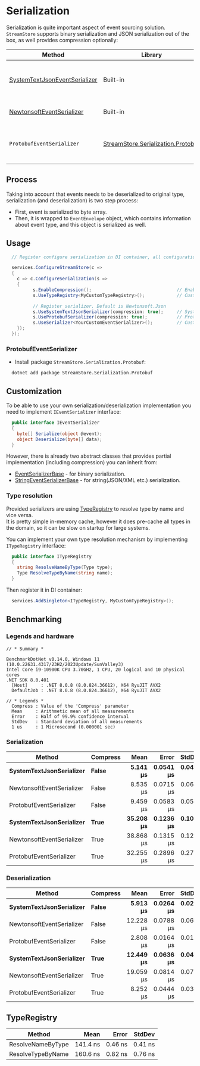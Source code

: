 # Serialization

Serialization is quite important aspect of event sourcing solution.  
`StreamStore` supports binary serialization and JSON serialization out of the box, as well provides compression optionally:

| Method                                                                                                            | Library                                                                             | Description      |
|-------------------------- |---------------------------------------------------------------------------------------|-----------------------------------------------------------------------------------------------------------|
| [SystemTextJsonEventSerializer](../src/StreamStore.Serialization/SystemTextJsonEventSerializer.cs)                     | Built-in    | Based on [System.Text.Json.JsonSerializer](https://learn.microsoft.com/en-us/dotnet/api/system.text.json.jsonserializer?view=net-8.0). Fastest JSON serializer, but does not support circular references.                          |
| [NewtonsoftEventSerializer](../src/StreamStore.Serialization/NewtonsoftEventSerializer.cs)                        | Built-in    | Based on [Newtonsoft.Json](https://www.newtonsoft.com/json). The slowest one but used by default as proven solution.                                     |
| `ProtobufEventSerializer`                                                                                         | [StreamStore.Serialization.Protobuf](../src/StreamStore.Serialization.Protobuf/)    | Based on [protobuf-net](https://github.com/protobuf-net/protobuf-net). Serializes directly to binary form, does not require conversion from/to string. Fastest deserialization. |

## Process

Taking into account that events needs to be deserialized to original type, serialization (and deserialization) is two step process:

* First, event is serialized to byte array.
* Then, it is wrapped to `EventEnvelope` object, which contains  information about event type, and this object is serialized as well.

## Usage

```csharp
  // Register configure serialization in DI container, all configuration is optional

  services.ConfigureStreamStore(c =>
  {
    c => c.ConfigureSerialization(s =>
    {
          s.EnableCompression();                                // Enable compression. Default: false
          s.UseTypeRegistry<MyCustomTypeRegistry>();            // Custom type registry. Default: TypeRegistry

          // Register serializer. Default is Newtonsoft.Json
          s.UseSystemTextJsonSerializer(compression: true);     // SystemTextJson
          s.UseProtobufSerializer(compression: true);           // Protobuf 
          s.UseSerializer<YourCustomEventSerializer>();         // Custom serializer
    });
  });
```

### ProtobufEventSerializer

* Install package `StreamStore.Serialization.Protobuf`:

```dotnetcli
  dotnet add package StreamStore.Serialization.Protobuf
```

## Customization

To be able to use your own serialization/deserialization implementation you need to implement `IEventSerializer` interface:

```csharp
  public interface IEventSerializer
  {
    byte[] Serialize(object @event);
    object Deserialize(byte[] data);
  }
```

However, there is already two abstract classes that provides partial implementation (including compression) you can inherit from:

* [EventSerializerBase](../src/StreamStore.Serialization/EventSerializerBase.cs) - for binary serialization.
* [StringEventSerializerBase](../src/StreamStore.Serialization/StringEventSerializerBase.cs) - for string(JSON/XML etc.) serialization.

### Type resolution

Provided serializers are using [TypeRegistry](../src/StreamStore.Serialization/TypeRegistry.cs) to resolve type by name and vice versa.  
It is pretty simple in-memory cache, however it does pre-cache all types in the domain, so it can be slow on startup for large systems.

You can implement your own type resolution mechanism by implementing `ITypeRegistry` interface:

```csharp
  public interface ITypeRegistry
  {
    string ResolveNameByType(Type type);
    Type ResolveTypeByName(string name);
  }
```

Then register it in DI container:

```csharp
  services.AddSingleton<ITypeRegistry, MyCustomTypeRegistry>();
```

## Benchmarking

### Legends and hardware

```text
// * Summary *

BenchmarkDotNet v0.14.0, Windows 11 (10.0.22631.4317/23H2/2023Update/SunValley3)
Intel Core i9-10900K CPU 3.70GHz, 1 CPU, 20 logical and 10 physical cores
.NET SDK 8.0.401
  [Host]     : .NET 8.0.8 (8.0.824.36612), X64 RyuJIT AVX2
  DefaultJob : .NET 8.0.8 (8.0.824.36612), X64 RyuJIT AVX2

// * Legends *
  Compress : Value of the 'Compress' parameter
  Mean     : Arithmetic mean of all measurements
  Error    : Half of 99.9% confidence interval
  StdDev   : Standard deviation of all measurements
  1 us     : 1 Microsecond (0.000001 sec)

```

### Serialization

| Method                    | Compress | Mean      | Error     | StdDev    |
|-------------------------- |--------- |----------:|----------:|----------:|
| **SystemTextJsonSerializer**  | **False**    |  **5.141 μs** | **0.0541 μs** | **0.0423 μs** |
| NewtonsoftEventSerializer | False    |  8.535 μs | 0.0715 μs | 0.0669 μs |
| ProtobufEventSerializer   | False    |  9.459 μs | 0.0583 μs | 0.0546 μs |
| **SystemTextJsonSerializer**  | **True**     | **35.208 μs** | **0.1236 μs** | **0.1032 μs** |
| NewtonsoftEventSerializer | True     | 38.868 μs | 0.1315 μs | 0.1230 μs |
| ProtobufEventSerializer   | True     | 32.255 μs | 0.2896 μs | 0.2709 μs |

### Deserialization

| Method                    | Compress | Mean      | Error     | StdDev    |
|-------------------------- |--------- |----------:|----------:|----------:|
| **SystemTextJsonSerializer**  | **False**    |  **5.913 μs** | **0.0264 μs** | **0.0206 μs** |
| NewtonsoftEventSerializer | False    | 12.228 μs | 0.0788 μs | 0.0658 μs |
| ProtobufEventSerializer   | False    |  2.808 μs | 0.0164 μs | 0.0153 μs |
| **SystemTextJsonSerializer**  | **True**     | **12.449 μs** | **0.0636 μs** | **0.0496 μs** |
| NewtonsoftEventSerializer | True     | 19.059 μs | 0.0814 μs | 0.0722 μs |
| ProtobufEventSerializer   | True     |  8.252 μs | 0.0444 μs | 0.0346 μs |

## TypeRegistry

| Method            | Mean     | Error   | StdDev  |
|------------------ |---------:|--------:|--------:|
| ResolveNameByType | 141.4 ns | 0.46 ns | 0.41 ns |
| ResolveTypeByName | 160.6 ns | 0.82 ns | 0.76 ns |
